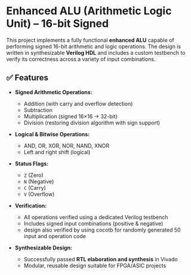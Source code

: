 # Enhanced ALU (Arithmetic Logic Unit) – 16-bit Signed

This project implements a fully functional **enhanced ALU** capable of performing signed 16-bit arithmetic and logic operations. The design is written in synthesizable **Verilog HDL** and includes a custom testbench to verify its correctness across a variety of input combinations.

## ✅ Features

- **Signed Arithmetic Operations:**
  - Addition (with carry and overflow detection)
  - Subtraction
  - Multiplication (signed 16×16 → 32-bit)
  - Division (restoring division algorithm with sign support)

- **Logical & Bitwise Operations:**
  - AND, OR, XOR, NOR, NAND, XNOR
  - Left and right shift (logical)

- **Status Flags:**
  - `Z` (Zero)
  - `N` (Negative)
  - `C` (Carry)
  - `V` (Overflow)

- **Verification:**
  - All operations verified using a dedicated Verilog testbench
  - Includes signed input combinations (positive & negative)
  - design also verified by using cocotb for randomly generated 50 input and operation code

- **Synthesizable Design:**
  - Successfully passed **RTL elaboration and synthesis** in Vivado
  - Modular, reusable design suitable for FPGA/ASIC projects





